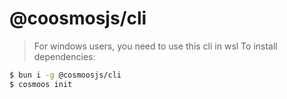 # @coosmosjs/cli
> For windows users, you need to use this cli in wsl
To install dependencies:

```bash
$ bun i -g @cosmoosjs/cli
$ cosmoos init
```
